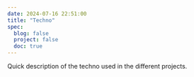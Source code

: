 ```yaml
---
date: 2024-07-16 22:51:00
title: "Techno"
spec:
  blog: false
  project: false
  doc: true
---
```


Quick description of the techno used in the different projects.
